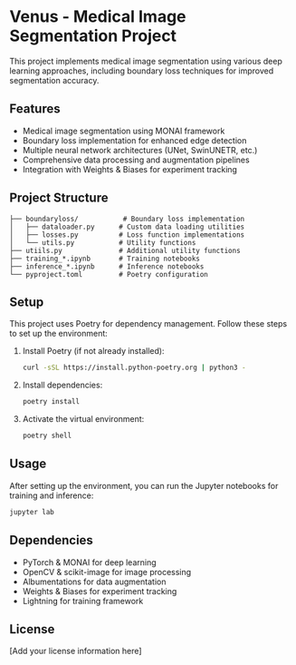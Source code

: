 # Venus - Medical Image Segmentation Project

This project implements medical image segmentation using various deep learning approaches, including boundary loss techniques for improved segmentation accuracy.

## Features

- Medical image segmentation using MONAI framework
- Boundary loss implementation for enhanced edge detection
- Multiple neural network architectures (UNet, SwinUNETR, etc.)
- Comprehensive data processing and augmentation pipelines
- Integration with Weights & Biases for experiment tracking

## Project Structure

```
├── boundaryloss/           # Boundary loss implementation
│   ├── dataloader.py      # Custom data loading utilities
│   ├── losses.py          # Loss function implementations
│   └── utils.py           # Utility functions
├── utiils.py              # Additional utility functions
├── training_*.ipynb       # Training notebooks
├── inference_*.ipynb      # Inference notebooks
└── pyproject.toml         # Poetry configuration
```

## Setup

This project uses Poetry for dependency management. Follow these steps to set up the environment:

1. Install Poetry (if not already installed):
   ```bash
   curl -sSL https://install.python-poetry.org | python3 -
   ```

2. Install dependencies:
   ```bash
   poetry install
   ```

3. Activate the virtual environment:
   ```bash
   poetry shell
   ```

## Usage

After setting up the environment, you can run the Jupyter notebooks for training and inference:

```bash
jupyter lab
```

## Dependencies

- PyTorch & MONAI for deep learning
- OpenCV & scikit-image for image processing
- Albumentations for data augmentation
- Weights & Biases for experiment tracking
- Lightning for training framework

## License

[Add your license information here]
